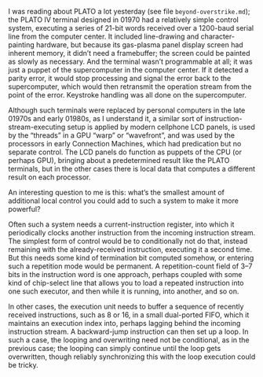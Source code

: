I was reading about PLATO a lot yesterday (see file
`beyond-overstrike.md`); the PLATO IV terminal designed in 01970 had a
relatively simple control system, executing a series of 21-bit words
received over a 1200-baud serial line from the computer center.  It
included line-drawing and character-painting hardware, but because its
gas-plasma panel display screen had inherent memory, it didn’t need a
framebuffer; the screen could be painted as slowly as necessary.  And
the terminal wasn’t programmable at all; it was just a puppet of the
supercomputer in the computer center.  If it detected a parity error,
it would stop processing and signal the error back to the
supercomputer, which would then retransmit the operation stream from
the point of the error.  Keystroke handling was all done on the
supercomputer.

Although such terminals were replaced by personal computers in the
late 01970s and early 01980s, as I understand it, a similar sort of
instruction-stream-executing setup is applied by modern cellphone LCD
panels, is used by the “threads” in a GPU “warp” or “wavefront”, and
was used by the processors in early Connection Machines, which had
predication but no separate control.  The LCD panels do function as
puppets of the CPU (or perhaps GPU), bringing about a predetermined
result like the PLATO terminals, but in the other cases there is local
data that computes a different result on each processor.

An interesting question to me is this: what’s the smallest amount of
additional local control you could add to such a system to make it
more powerful?

Often such a system needs a current-instruction register, into which
it periodically clocks another instruction from the incoming
instruction stream.  The simplest form of control would be to
conditionally not do that, instead remaining with the already-received
instruction, executing it a second time.  But this needs some kind of
termination bit computed somehow, or entering such a repetition mode
would be permanent.  A repetition-count field of 3–7 bits in the
instruction word is one approach, perhaps coupled with some kind of
chip-select line that allows you to load a repeated instruction into
one such executor, and then while it is running, into another, and so
on.

In other cases, the execution unit needs to buffer a sequence of
recently received instructions, such as 8 or 16, in a small
dual-ported FIFO, which it maintains an execution index into, perhaps
lagging behind the incoming instruction stream.  A backward-jump
instruction can then set up a loop.  In such a case, the looping and
overwriting need not be conditional, as in the previous case; the
looping can simply continue until the loop gets overwritten, though
reliably synchronizing this with the loop execution could be tricky.

